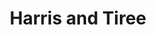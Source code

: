---
title: Harris and Tiree
order: 2
basedir: harris
images:
- caption: Tiree
  file: Tiree_2013_359_Named_1.jpg
  slideshow: true
  large: /photos/large/harris/Tiree_2013_359_Named_1.jpg
  thumb: /photos/thumbs/harris/Tiree_2013_359_Named_1.jpg
- caption: Harris and Tiree
  file: Harris_and_Tiree_2013_598_Named_2.jpg
  main: true
  large: /photos/large/harris/Harris_and_Tiree_2013_598_Named_2.jpg
  thumb: /photos/thumbs/harris/Harris_and_Tiree_2013_598_Named_2.jpg
- caption: Harris and Tiree
  file: Harris_and_Tiree_2013_792_Named_3.jpg
  large: /photos/large/harris/Harris_and_Tiree_2013_792_Named_3.jpg
  thumb: /photos/thumbs/harris/Harris_and_Tiree_2013_792_Named_3.jpg
- caption: Harris and Tiree
  file: Harris_and_Tiree_2013_906_Nmaed_4.jpg
  large: /photos/large/harris/Harris_and_Tiree_2013_906_Nmaed_4.jpg
  thumb: /photos/thumbs/harris/Harris_and_Tiree_2013_906_Nmaed_4.jpg
- caption: Harris and Tiree
  file: Harris_and_Tiree_2013_982_Named_5.jpg
  slideshow: true
  large: /photos/large/harris/Harris_and_Tiree_2013_982_Named_5.jpg
  thumb: /photos/thumbs/harris/Harris_and_Tiree_2013_982_Named_5.jpg
layout: gallery
permalink: /gallery/harris-and-tiree
lightbox: Harris and Tiree
---
